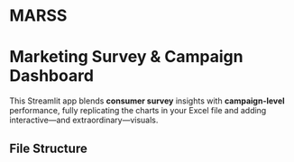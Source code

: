# MARSS
# Marketing Survey & Campaign Dashboard

This Streamlit app blends **consumer survey** insights with **campaign-level** performance, fully replicating the charts in your Excel file and adding interactive—and extraordinary—visuals.

## File Structure

